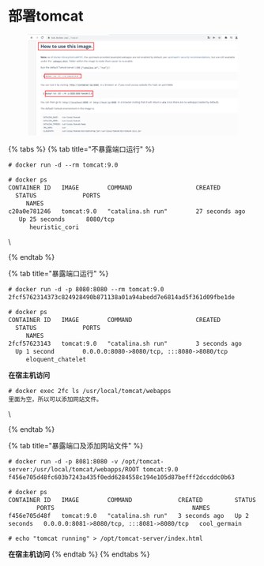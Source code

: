 # 部署tomcat

<figure><img src="../../.gitbook/assets/image (10) (1).png" alt=""><figcaption></figcaption></figure>

{% tabs %}
{% tab title="不暴露端口运行" %}
```
# docker run -d --rm tomcat:9.0
```

```
# docker ps
CONTAINER ID   IMAGE        COMMAND                  CREATED             STATUS             PORTS                                                  NAMES
c20a0e781246   tomcat:9.0   "catalina.sh run"        27 seconds ago      Up 25 seconds      8080/tcp                                               heuristic_cori
```

\

{% endtab %}

{% tab title="暴露端口运行" %}
```
# docker run -d -p 8080:8080 --rm tomcat:9.0
2fcf5762314373c824928490b871138a01a94abedd7e6814ad5f361d09fbe1de
```

```
# docker ps
CONTAINER ID   IMAGE        COMMAND                  CREATED             STATUS             PORTS                                                  NAMES
2fcf57623143   tomcat:9.0   "catalina.sh run"        3 seconds ago       Up 1 second        0.0.0.0:8080->8080/tcp, :::8080->8080/tcp              eloquent_chatelet
```

**在宿主机访问**

```
# docker exec 2fc ls /usr/local/tomcat/webapps
里面为空，所以可以添加网站文件。
```

\

{% endtab %}

{% tab title="暴露端口及添加网站文件" %}
```
# docker run -d -p 8081:8080 -v /opt/tomcat-server:/usr/local/tomcat/webapps/ROOT tomcat:9.0
f456e705d48fc603b7243a435f0edd6284558c194e105d87befff2dccddc0b63
```

```
# docker ps
CONTAINER ID   IMAGE        COMMAND             CREATED         STATUS         PORTS                                       NAMES
f456e705d48f   tomcat:9.0   "catalina.sh run"   3 seconds ago   Up 2 seconds   0.0.0.0:8081->8080/tcp, :::8081->8080/tcp   cool_germain
```

```
# echo "tomcat running" > /opt/tomcat-server/index.html
```

**在宿主机访问**
{% endtab %}
{% endtabs %}

